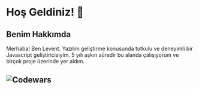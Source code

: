 # Hoş Geldiniz! 👋

## Benim Hakkımda

Merhaba! Ben Levent. Yazılım geliştirme konusunda tutkulu ve deneyimli bir Javascript geliştiricisiyim. 5 yılı aşkın süredir bu alanda çalışıyorum ve birçok proje üzerinde yer aldım.

## ![Codewars](https://github.r2v.ch/codewars?user=lleventciflik)
